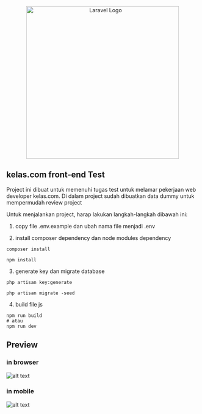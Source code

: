 <p align="center"><a href="https://laravel.com" target="_blank"><img src="https://raw.githubusercontent.com/laravel/art/master/logo-lockup/5%20SVG/2%20CMYK/1%20Full%20Color/laravel-logolockup-cmyk-red.svg" width="400" alt="Laravel Logo"></a></p>

## kelas.com front-end Test

Project ini dibuat untuk memenuhi tugas test untuk melamar pekerjaan web developer kelas.com. Di dalam project sudah dibuatkan data dummy untuk mempermudah review project

Untuk menjalankan project, harap lakukan langkah-langkah dibawah ini:

1. copy file .env.example dan ubah nama file menjadi .env

2. install composer dependency dan node modules dependency

```shell
composer install

npm install
```

3. generate key dan migrate database

```shell
php artisan key:generate

php artisan migrate -seed
```

4. build file js

```shell
npm run build
# atau
npm run dev
```

## Preview

### in browser

![alt text](https://github.com/andibachtiar/kelas-dot-com-fe-test/blob/assets/images/preview1.png?raw=true)

### in mobile

![alt text](https://github.com/andibachtiar/kelas-dot-com-fe-test/blob/assets/images/preview2.png?raw=true)
